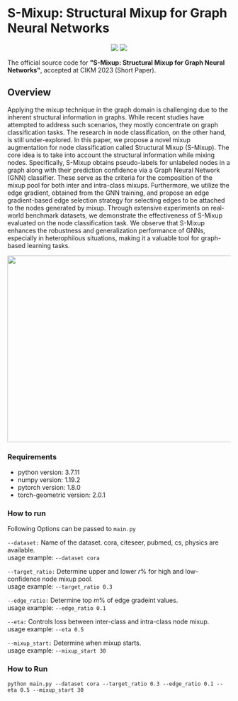 # S-Mixup: Structural Mixup for Graph Neural Networks

<p align="center">   
    <a href="https://pytorch.org/" alt="PyTorch">
      <img src="https://img.shields.io/badge/PyTorch-%23EE4C2C.svg?e&logo=PyTorch&logoColor=white" /></a>
    <a href="https://uobevents.eventsair.com/cikm2023//" alt="Conference">
        <img src="https://img.shields.io/badge/CIKM'23-green" /></a>
</p>

The official source code for **"S-Mixup: Structural Mixup for Graph Neural Networks"**, accepted at CIKM 2023 (Short Paper).

## Overview
Applying the mixup technique in the graph domain is challenging due to the inherent structural information in graphs. While recent studies have attempted to address such scenarios, they mostly concentrate on graph classification tasks. The research in node classification, on the other hand, is still under-explored. In this paper, we propose a novel mixup augmentation for node classification called Structural Mixup (S-Mixup). The core idea is to take into account the structural information while mixing nodes. Specifically, S-Mixup obtains pseudo-labels for unlabeled nodes in a graph along with their prediction confidence via a Graph Neural Network (GNN) classifier. These serve as the criteria for the composition of the mixup pool for both inter and intra-class mixups. Furthermore, we utilize the edge gradient, obtained from the GNN training, and propose an edge gradient-based edge selection strategy for selecting edges to be attached to the nodes generated by mixup. Through extensive experiments on real-world benchmark datasets, we demonstrate the effectiveness of S-Mixup evaluated on the node classification task. We observe that S-Mixup enhances the robustness and generalization performance of GNNs, especially in heterophilous situations, making it a valuable tool for graph-based learning tasks.
  

<img src="https://github.com/FFTYYY/TWIRLS/assets/68312164/f6672775-4890-45f5-9c36-a321544bfef9" style="display: block; margin: 0 auto; width:750px; height:420px;">
  

### Requirements
- python version: 3.7.11
- numpy version: 1.19.2
- pytorch version: 1.8.0
- torch-geometric version: 2.0.1

### How to run
Following Options can be passed to `main.py`

`--dataset:` Name of the dataset. cora, citeseer, pubmed, cs, physics are available.  
usage example: `--dataset cora`

`--target_ratio:`
Determine upper and lower $r$%  for high and low-confidence node mixup pool.  
usage example: `--target_ratio 0.3`

`--edge_ratio:` Determine top $m$% of edge gradeint values.  
usage example: `--edge_ratio 0.1`

`--eta:` Controls loss between inter-class and intra-class node mixup.  
usage example: `--eta 0.5`

`--mixup_start:` Determine when mixup starts.  
usage example: `--mixup_start 30`

### How to Run

```
python main.py --dataset cora --target_ratio 0.3 --edge_ratio 0.1 --eta 0.5 --mixup_start 30
```

